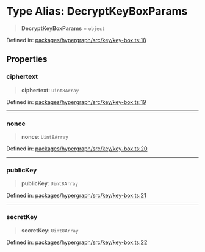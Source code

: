 # Type Alias: DecryptKeyBoxParams

> **DecryptKeyBoxParams** = `object`

Defined in: [packages/hypergraph/src/key/key-box.ts:18](https://github.com/hashirpm/hypergraph/blob/ab4ea1cdb9430798142e0d735aac9d31c2cf0ae0/packages/hypergraph/src/key/key-box.ts#L18)

## Properties

### ciphertext

> **ciphertext**: `Uint8Array`

Defined in: [packages/hypergraph/src/key/key-box.ts:19](https://github.com/hashirpm/hypergraph/blob/ab4ea1cdb9430798142e0d735aac9d31c2cf0ae0/packages/hypergraph/src/key/key-box.ts#L19)

***

### nonce

> **nonce**: `Uint8Array`

Defined in: [packages/hypergraph/src/key/key-box.ts:20](https://github.com/hashirpm/hypergraph/blob/ab4ea1cdb9430798142e0d735aac9d31c2cf0ae0/packages/hypergraph/src/key/key-box.ts#L20)

***

### publicKey

> **publicKey**: `Uint8Array`

Defined in: [packages/hypergraph/src/key/key-box.ts:21](https://github.com/hashirpm/hypergraph/blob/ab4ea1cdb9430798142e0d735aac9d31c2cf0ae0/packages/hypergraph/src/key/key-box.ts#L21)

***

### secretKey

> **secretKey**: `Uint8Array`

Defined in: [packages/hypergraph/src/key/key-box.ts:22](https://github.com/hashirpm/hypergraph/blob/ab4ea1cdb9430798142e0d735aac9d31c2cf0ae0/packages/hypergraph/src/key/key-box.ts#L22)
